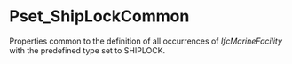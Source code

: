 # Pset_ShipLockCommon

Properties common to the definition of all occurrences of _IfcMarineFacility_ with the predefined type set to SHIPLOCK.<!-- end of definition -->
